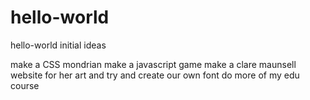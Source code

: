 # hello-world
hello-world initial ideas

make a CSS mondrian 
make a javascript game
make a clare maunsell website for her art and try and create our own font 
do more of my edu course
